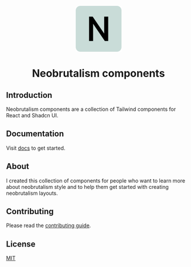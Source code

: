 <p align="center">
  <img src="public/logo.png" width="125px" alt="Logo">
</p>

<h1 align="center">Neobrutalism components</h1>

## Introduction

Neobrutalism components are a collection of Tailwind components for React and Shadcn UI.

## Documentation

Visit [docs](https://neobrutalism-components.vercel.app/docs) to get started.

## About 

I created this collection of components for people who want to learn more about neobrutalism style and to help them get started with creating neobrutalism layouts.

## Contributing

Please read the [contributing guide](/CONTRIBUTING.md).

## License

[MIT](https://github.com/ekmas/neobrutalism-components/blob/main/LICENSE)
